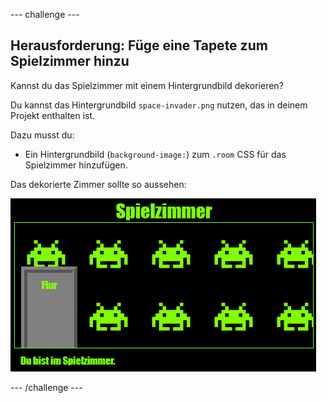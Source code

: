 --- challenge ---

## Herausforderung: Füge eine Tapete zum Spielzimmer hinzu

Kannst du das Spielzimmer mit einem Hintergrundbild dekorieren?

Du kannst das Hintergrundbild `space-invader.png` nutzen, das in deinem Projekt enthalten ist.

Dazu musst du:

+ Ein Hintergrundbild (`background-image:`) zum `.room` CSS für das Spielzimmer hinzufügen. 

Das dekorierte Zimmer sollte so aussehen:

![Screenshot](images/rooms-games-finished.png)

--- /challenge ---